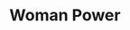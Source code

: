 ---
pid: mp53
title: Woman Power
location_transcription: 15th JFK
coordinates: "[-75.164857927228, 39.953720389454]"
zipcode: '19121'
gen_neighborhood: North Philadelphia
neighborhood: Brewerytown
outside_phl: 
age: '29'
age_range: 20-29
instagram: 
image_file_name: mp_53.jpg
proposal_transcription: woman is power!!
topic: Women
topic_summary: '0'
type: Image
keywords_other: feminism, women
credit: LaTorya
image_labels: 
twitter: 
facebook: 
permalink: "/monuments/mp53/"
layout: item-page
---
